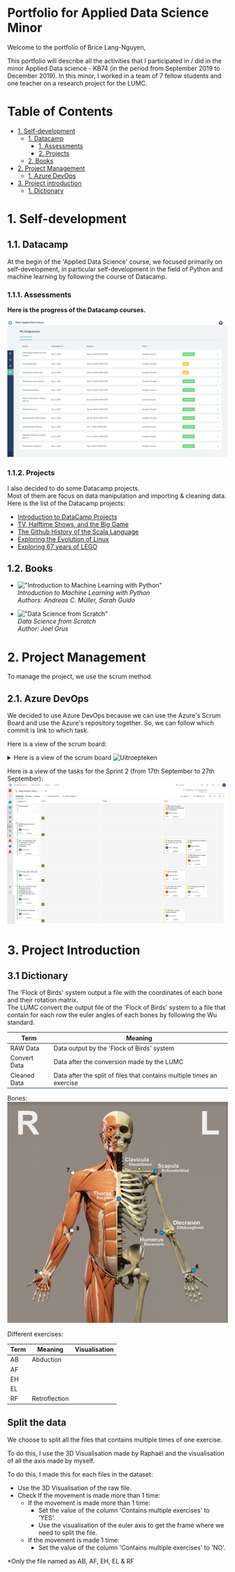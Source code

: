 # Portfolio for Applied Data Science Minor

Welcome to the portfolio of Brice Lang-Nguyen,
 
This portfolio will describe all the activities that I participated in / did in the minor Applied Data science - KB74 (in the period from September 2019 to December 2019).
In this minor, I worked in a team of 7 fellow students and one teacher on a research project for the LUMC.

# Table of Contents
- [1. Self-development](#1-self-development)
    - [1. Datacamp](#11-datacamp)
        - [1. Assessments](#111-assessments)
        - [2. Projects](#112-projects)
    - [2. Books](#12-books)
- [2. Project Management](#2-project-management)
    - [1. Azure DevOps](#21-azure-devops)
- [3. Project introduction](#3-project-introduction)
    - [1. Dictionary](#31-dictionary)
    
# 1. Self-development

## 1.1. Datacamp

At the begin of the 'Applied Data Science' course, we focused primarily on self-development, in particular self-development in the field of Python and machine learning by following the course of Datacamp. 

### 1.1.1. Assessments
 **Here is the progress of the Datacamp courses.**

![Datacamp assessments results](./Datacamp/img/assessments_results.png)

### 1.1.2. Projects

I also decided to do some Datacamp projects.  
Most of them are focus on data manipulation and importing & cleaning data.   
Here is the list of the Datacamp projects:
- [Introduction to DataCamp Projects](./Datacamp/Projects/Introduction%20to%20DataCamp%20Projects/notebook.ipynb)
- [TV, Halftime Shows, and the Big Game](./Datacamp/Projects/TV,%20Halftime%20Shows,%20and%20the%20Big%20Game/notebook.ipynb)
- [The Github History of the Scala Language](./Datacamp/Projects/The%20GitHub%20History%20of%20the%20Scala%20Language/notebook.ipynb)
- [Exploring the Evolution of Linux](./Datacamp/Projects/Exploring%20the%20Evolution%20of%20Linux/notebook.ipynb)
- [Exploring 67 years of LEGO](./Datacamp/Projects/Exploring%2067%20years%20of%20LEGO/notebook.ipynb)

## 1.2. Books

- !["Introduction to Machine Learning with Python"](https://books.google.nl/books/content?id=1-4lDQAAQBAJ&printsec=frontcover&img=1&zoom=1&edge=curl&imgtk=AFLRE73odAX4a5uPv1Ev708Mhi-A6-98uDKlUC6JE9aC5AaP5dCvnvqTJkPF6yIbqzGMpiP7l1Bz_NG4vMQLCPB4jFx2BDbX3ZGIPj4cStYJIijug_r0fsLaEEA4Gp7UG5m-pYMVnnw7)  
    *Introduction to Machine Learning with Python*  
    *Authors: Andreas C. Müller, Sarah Guido*
    
- !["Data Science from Scratch"](https://s.s-bol.com/imgbase0/imagebase3/small/FC/8/8/3/6/9200000042106388.jpg)  
    *Data Science from Scratch*   
    *Author: Joel Grus*
    
# 2. Project Management

To manage the project, we use the scrum method.

## 2.1. Azure DevOps
We decided to use Azure DevOps because we can use the Azure's Scrum Board and use the Azure's repository together. So, we can follow which commit is link to which task.


Here is a view of the scrum board:
<details><summary>Here is a view of the scrum board <img src="http://pngimg.com/uploads/exclamation_mark/exclamation_mark_PNG32.png" alt="Uitroepteken" width="16" height="16"></summary>
  <img src="./res/img/azure-scrum-board.png" alt="">
</details>

Here is a view of the tasks for the Sprint 2 (from 17th September to 27th September):
![Azure Scrum Sprint View](./res/img/azure-scrum-sprint.png)

# 3. Project Introduction

## 3.1 Dictionary

The 'Flock of Birds' system output a file with the coordinates of each bone and their rotation matrix.  
The LUMC convert the output file of the 'Flock of Birds' system to a file that contain for each row the euler angles of each bones by following the Wu standard.

| Term  | Meaning  |
|---|---|
| RAW Data | Data output by the 'Flock of Birds' system |
| Convert Data | Data after the conversion made by the LUMC |
| Cleaned Data | Data after the split of files that contains multiple times an exercise |


Bones:   
![Skeleton](./res/img/skeleton.png)

Different exercises:

| Term  | Meaning  | Visualisation  |
|---|---|---|
| AB  | Abduction  |   |
| AF  |   |   |
| EH  |   |   |
| EL  |   |   |
| RF  | Retroflection  |   |

## Split the data

We choose to split all the files that contains multiple times of one exercise.

To do this, I use the 3D Visualisation made by Raphaël and the visualisation of all the axis made by myself.

To do this, I made this for each files in the dataset:
- Use the 3D Visualisation of the raw file.
- Check If the movement is made more than 1 time:
    - If the movement is made more than 1 time:
        - Set the value of the column 'Contains multiple exercises' to 'YES'.
        - Use the visualisation of the euler axis to get the frame where we need to split the file.
    - If the movement is made 1 time:
        - Set the value of the column 'Contains multiple exercises' to 'NO'.

*Only the file named as AB, AF, EH, EL & RF
